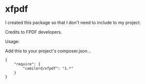 xfpdf
=====

I created this package so that I don't need to include to my project. 

Credits to FPDF developers.

Usage:

Add this to your project's composer.json...

```
{
    "require": {
        "camilord/xfpdf": "1.*"
    }
}
```